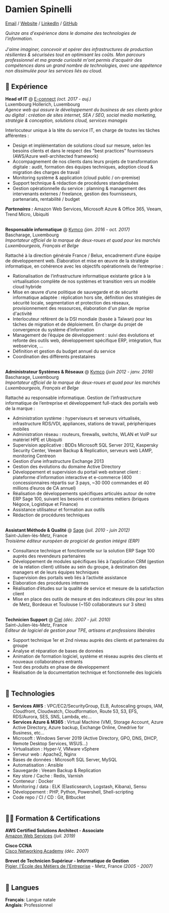 # Damien Spinelli
[Email](mailto:contact@damien.lu) / [Website](https://cv.damien.lu/) / [LinkedIn](https://www.linkedin.com/in/damienspinelli/) / [GitHub](https://github.com/damien-lu/)

_Quinze ans d'expérience dans le domaine des technologies de l'information._ <br><br>
_J'aime imaginer, concevoir et opérer des infrastructures de production résilientes & sécurisées tout en optimisant les coûts. Mon parcours professionnel et ma grande curiosité m'ont permis d'acquérir des compétences dans un grand nombre de technologies, avec une appétence non dissimulée pour les services liés au cloud._

## 🏢 Expérience

**Head of IT** @ [E-connect](https://www.e-connect.lu/) _(oct. 2017 - auj.)_ <br>
Luxembourg Hollerich, Luxembourg <br>
_Agence web qui assure le développement du business de ses clients grâce au digital : création de sites internet, SEA / SEO, social media marketing, stratégie & conception, solutions cloud, services managés_

Interlocuteur unique à la tête du service IT, en charge de toutes les tâches afférentes :
  - Design et implémentation de solutions cloud sur mesure, selon les besoins clients et dans le respect des "best practices" fournisseurs (AWS/Azure well-architected framework)
  - Accompagnement de nos clients dans leurs projets de transformation digitale : audit, formation des équipes techniques, adoption cloud & migration des charges de travail
  - Monitoring système & application (cloud public / on-premise)
  - Support technique & rédaction de procédures standardisées
  - Gestion opérationnelle du service : planning & management des intervenants externes / freelance, gestion des fournisseurs, partenariats, rentabilité / budget

**_Partenaires :_** Amazon Web Services, Microsoft Azure & Office 365, Veeam, Trend Micro, Ubiquiti
<br><br>

**Responsable informatique** @ [Kymco](https://www.kymco.fr/) _(jan. 2016 - oct. 2017)_ <br>
Bascharage, Luxembourg <br>
_Importateur officiel de la marque de deux-roues et quad pour les marchés Luxembourgeois, Français et Belge_

Rattaché à la direction générale France / Belux, encadrement d’une équipe de développement web. Élaboration et mise en œuvre de la stratégie informatique, en cohérence avec les objectifs opérationnels de l’entreprise :
  - Rationalisation de l’infrastructure informatique existante grâce à la virtualisation complète de nos systèmes et transition vers un modèle cloud hybride
  - Mise en œuvre d’une politique de sauvegarde et de sécurité informatique adaptée : réplication hors site, définition des stratégies de sécurité locale, segmentation et protection des réseaux, provisionnement des ressources, élaboration d'un plan de reprise d'activité
  - Interlocuteur référent de la DSI mondiale (basée à Taïwan) pour les tâches de migration et de déploiement. En charge du projet de convergence du système d’information
  - Management de l’équipe de développement : suivi des évolutions et refonte des outils web, développement spécifique ERP, intégration, flux webservice, …
  - Définition et gestion du budget annuel du service
  - Coordination des différents prestataires
<br><br>

**Administrateur Systèmes & Réseaux** @ [Kymco](https://www.kymco.fr/) _(juin 2012 - janv. 2016)_ <br>
Bascharage, Luxembourg <br>
_Importateur officiel de la marque de deux-roues et quad pour les marchés Luxembourgeois, Français et Belge_

Rattaché au responsable informatique. Gestion de l’infrastructure informatique de l’entreprise et développement full-stack des portails web de la marque :
  - Administration système : hyperviseurs et serveurs virtualisés, infrastructure RDS/VDI, appliances, stations de travail, périphériques mobiles
  - Administration réseau : routeurs, firewalls, switchs, WLAN et VoIP sur matériel HPE et Ubiquiti
  - Supervision applicative : BDDs Microsoft SQL Server 2012, Kaspersky Security Center, Veeam Backup & Replication, serveurs web LAMP, monitoring Centreon
  - Gestion d’une infrastructure Exchange 2013
  - Gestion des évolutions du domaine Active Directory
  - Développement et supervision du portail web extranet client : plateforme d’information interactive et e-commerce (400 concessionnaires répartis sur 3 pays, ~30 000 commandes et 40 millions d’euros de CA annuel)
  - Réalisation de développements spécifiques articulés autour de notre ERP Sage 100, suivant les besoins et contraintes métiers (briques Négoce, Logistique et Finance) 
  - Assistance utilisateur et formation aux outils
  - Rédaction de procédures techniques
<br><br>

**Assistant Méthode & Qualité** @ [Sage](https://www.sage.fr/) _(juil. 2010 - juin 2012)_ <br>
Saint-Julien-lès-Metz, France <br>
*Troisième éditeur européen de progiciel de gestion intégré (ERP)*

  - Consultance technique et fonctionnelle sur la solution ERP Sage 100 auprès des revendeurs partenaires
  - Développement de modules spécifiques liés à l’application CRM (gestion de la relation client) utilisée au sein du groupe, à destination des managers et de leurs équipes techniques
  - Supervision des portails web liés à l’activité assistance
  - Elaboration des procédures internes
  - Réalisation d’études sur la qualité de service et mesure de la satisfaction client
  - Mise en place des outils de mesure et des indicateurs clés pour les sites de Metz, Bordeaux et Toulouse (~150 collaborateurs sur 3 sites)
<br><br>

**Technicien Support** @ [Ciel](https://www.ciel.com/) _(déc. 2007 - juil. 2010)_ <br>
Saint-Julien-lès-Metz, France <br>
*Editeur de logiciel de gestion pour TPE, artisans et professions libérales*

  - Support technique 1er et 2nd niveau auprès des clients et partenaires du groupe
  - Analyse et réparation de bases de données
  - Animation de formation logiciel, système et réseau auprès des clients et nouveaux collaborateurs entrants
  - Test des produits en phase de développement
  - Réalisation de la documentation technique et fonctionnelle des logiciels
<br><br>

## 📌 Technologies
 - **Services AWS** : VPC/EC2/SecurityGroup, ELB, Autoscaling groups, IAM, Cloudfront, Cloudwatch, Cloudformation, Route 53, S3, EFS, RDS/Aurora, SES, SNS, Lambda, etc...
 - **Services Azure & M365** : Virtual Machine (VM), Storage Account, Azure Active Directory, Azure backup, Exchange Online, Onedrive for Business, etc...
 - Microsoft : Windows Server 2019 (Active Directory, GPO, DNS, DHCP, Remote Desktop Services, WSUS...)
 - Virtualisation : Hyper-V, VMware vSphere
 - Serveur web : Apache2, Nginx
 - Bases de données : Microsoft SQL Server, MySQL
 - Automatisation : Ansible
 - Sauvegarde : Veeam Backup & Replication
 - Key store / Cache : Redis, Varnish
 - Conteneur : Docker
 - Monitoring / data : ELK (Elasticsearch, Logstash, Kibana), Sensu
 - Développement : PHP, Python, Powershell, Shell-scripting
 - Code repo / CI / CD : Git, Bitbucket
<br><br>

## 👨‍🎓 Formation & Certifications

**AWS Certified Solutions Architect - Associate** <br>
[Amazon Web Services](https://www.credly.com/badges/0a2b1262-73eb-45f7-a1d8-c610410865e7) _(juil. 2019)_

**Cisco CCNA** <br>
[Cisco Networking Academy](https://www.netacad.com/fr) _(déc. 2007)_

**Brevet de Technicien Supérieur - Informatique de Gestion** <br>
[Pigier, l'École des Métiers de l'Entreprise](https://www.pigier.com/ecole-commerce-metz) - Metz, France _(2005 - 2007)_
<br><br>

## 💬 Langues

**Français**: Langue natale <br>
**Anglais**: Professionnel

 
